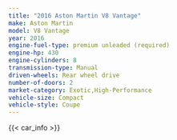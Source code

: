 ```yaml
---
title: "2016 Aston Martin V8 Vantage"
make: Aston Martin
model: V8 Vantage
year: 2016
engine-fuel-type: premium unleaded (required)
engine-hp: 430
engine-cylinders: 8
transmission-type: Manual
driven-wheels: Rear wheel drive
number-of-doors: 2
market-category: Exotic,High-Performance
vehicle-size: Compact
vehicle-style: Coupe
---
```


{{< car_info >}}
